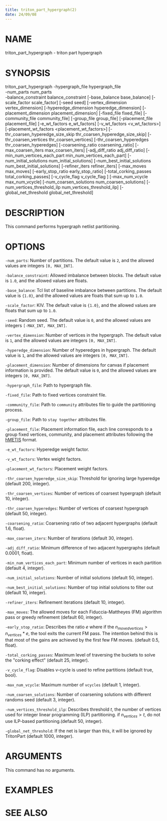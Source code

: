 ```yaml
---
title: triton_part_hypergraph(2)
date: 24/09/08
---
```


# NAME

triton_part_hypergraph - triton part hypergraph

# SYNOPSIS

triton_part_hypergraph
    -hypergraph_file hypergraph_file  
    -num_parts num_parts  
    -balance_constraint balance_constraint 
    [-base_balance base_balance]
    [-scale_factor scale_factor]
    [-seed seed] 
    [-vertex_dimension vertex_dimension] 
    [-hyperedge_dimension hyperedge_dimension] 
    [-placement_dimension placement_dimension] 
    [-fixed_file fixed_file] 
    [-community_file community_file] 
    [-group_file group_file] 
    [-placement_file placement_file] 
    [-e_wt_factors e_wt_factors] 
    [-v_wt_factors <v_wt_factors>] 
    [-placement_wt_factors <placement_wt_factors>]
    [-thr_coarsen_hyperedge_size_skip thr_coarsen_hyperedge_size_skip] 
    [-thr_coarsen_vertices thr_coarsen_vertices] 
    [-thr_coarsen_hyperedges thr_coarsen_hyperedges] 
    [-coarsening_ratio coarsening_ratio] 
    [-max_coarsen_iters max_coarsen_iters] 
    [-adj_diff_ratio adj_diff_ratio] 
    [-min_num_vertices_each_part min_num_vertices_each_part] 
    [-num_initial_solutions num_initial_solutions] 
    [-num_best_initial_solutions num_best_initial_solutions] 
    [-refiner_iters refiner_iters] 
    [-max_moves max_moves] 
    [-early_stop_ratio early_stop_ratio] 
    [-total_corking_passes total_corking_passes] 
    [-v_cycle_flag v_cycle_flag ] 
    [-max_num_vcycle max_num_vcycle] 
    [-num_coarsen_solutions num_coarsen_solutions] 
    [-num_vertices_threshold_ilp num_vertices_threshold_ilp] 
    [-global_net_threshold global_net_threshold] 


# DESCRIPTION

This command performs hypergraph netlist partitioning.

# OPTIONS

`-num_parts`:  Number of partitions. The default value is `2`, and the allowed values are integers `[0, MAX_INT]`.

`-balance_constraint`:  Allowed imbalance between blocks. The default value is `1.0`, and the allowed values are floats.

`-base_balance`:  Tcl list of baseline imbalance between partitions. The default value is `{1.0}`, and the allowed values are floats that sum up to `1.0`.

`-scale_factor`:  KIV. The default value is `{1.0}`, and the allowed values are floats that sum up to `1.0`.

`-seed`:  Random seed. The default value is `0`, and the allowed values are integers `[-MAX_INT, MAX_INT]`.

`-vertex_dimension`:  Number of vertices in the hypergraph. The default value is `1`, and the allowed values are integers `[0, MAX_INT]`.

`-hyperedge_dimension`:  Number of hyperedges in hypergraph. The default value is `1`, and the allowed values are integers `[0, MAX_INT]`.

`-placement_dimension`:  Number of dimensions for canvas if placement information is provided. The default value is `0`, and the allowed values are integers `[0, MAX_INT]`.

`-hypergraph_file`:  Path to hypergraph file.

`-fixed_file`:  Path to fixed vertices constraint file.

`-community_file`:  Path to `community` attributes file to guide the partitioning process.

`-group_file`:  Path to `stay together` attributes file.

`-placement_file`:  Placement information file, each line corresponds to a group fixed vertices, community, and placement attributes following the [hMETIS](https://course.ece.cmu.edu/~ee760/760docs/hMetisManual.pdf) format.

`-e_wt_factors`:  Hyperedge weight factor.

`-v_wt_factors`:  Vertex weight factors.

`-placement_wt_factors`:  Placement weight factors.

`-thr_coarsen_hyperedge_size_skip`:  Threshold for ignoring large hyperedge (default 200, integer).

`-thr_coarsen_vertices`:  Number of vertices of coarsest hypergraph (default 10, integer).

`-thr_coarsen_hyperedges`:  Number of vertices of coarsest hypergraph (default 50, integer).

`-coarsening_ratio`:  Coarsening ratio of two adjacent hypergraphs (default 1.6, float).

`-max_coarsen_iters`:  Number of iterations (default 30, integer).

`-adj_diff_ratio`:  Minimum difference of two adjacent hypergraphs (default 0.0001, float).

`-min_num_vertices_each_part`:  Minimum number of vertices in each partition (default 4, integer).

`-num_initial_solutions`:  Number of initial solutions (default 50, integer).

`-num_best_initial_solutions`:  Number of top initial solutions to filter out (default 10, integer).

`-refiner_iters`:  Refinement iterations (default 10, integer).

`-max_moves`:  The allowed moves for each Fiduccia-Mattheyes (FM) algorithm pass or greedy refinement (default 60, integer).

`-early_stop_ratio`:  Describes the ratio $e$ where if the $n_{moved vertices} > n_{vertices} * e$, the tool exits the current FM pass. The intention behind this is that most of the gains are achieved by the first few FM moves. (default 0.5, float).

`-total_corking_passes`:  Maximum level of traversing the buckets to solve the "corking effect" (default 25, integer).

`-v_cycle_flag`:  Disables v-cycle is used to refine partitions (default true, bool).

`-max_num_vcycle`:  Maximum number of `vcycles` (default 1, integer).

`-num_coarsen_solutions`:  Number of coarsening solutions with different randoms seed (default 3, integer).

`-num_vertices_threshold_ilp`:  Describes threshold $t$, the number of vertices used for integer linear programming (ILP) partitioning. if $n_{vertices} > t$, do not use ILP-based partitioning.(default 50, integer).

`-global_net_threshold`:  If the net is larger than this, it will be ignored by TritonPart (default 1000, integer).

# ARGUMENTS

This command has no arguments.

# EXAMPLES

# SEE ALSO
